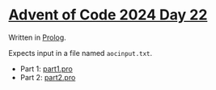 # [Advent of Code 2024 Day 22](https://adventofcode.com/2024/day/22)

Written in [Prolog](https://en.wikipedia.org/wiki/Prolog).

Expects input in a file named `aocinput.txt`.

* Part 1: [part1.pro](part1.pro)
* Part 2: [part2.pro](part2.pro)

